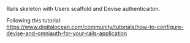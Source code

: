Rails skeleton with Users scaffold and Devise authenticaiton.

Following this tutorial: https://www.digitalocean.com/community/tutorials/how-to-configure-devise-and-omniauth-for-your-rails-application